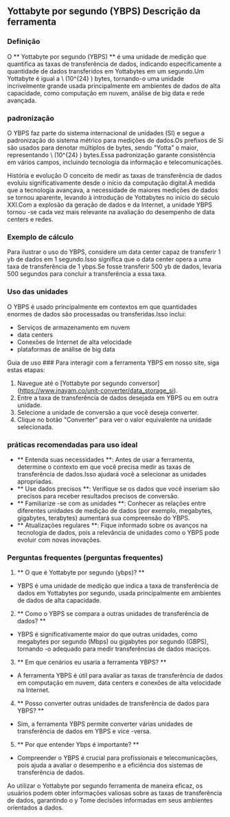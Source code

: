 ## Yottabyte por segundo (YBPS) Descrição da ferramenta

### Definição
O ** Yottabyte por segundo (YBPS) ** é uma unidade de medição que quantifica as taxas de transferência de dados, indicando especificamente a quantidade de dados transferidos em Yottabytes em um segundo.Um Yottabyte é igual a \ (10^{24} \) bytes, tornando-o uma unidade incrivelmente grande usada principalmente em ambientes de dados de alta capacidade, como computação em nuvem, análise de big data e rede avançada.

### padronização
O YBPS faz parte do sistema internacional de unidades (SI) e segue a padronização do sistema métrico para medições de dados.Os prefixos de Si são usados ​​para denotar múltiplos de bytes, sendo "Yotta" o maior, representando \ (10^{24} \) bytes.Essa padronização garante consistência em vários campos, incluindo tecnologia da informação e telecomunicações.

História e evolução
O conceito de medir as taxas de transferência de dados evoluiu significativamente desde o início da computação digital.À medida que a tecnologia avançava, a necessidade de maiores medições de dados se tornou aparente, levando à introdução de Yottabytes no início do século XXI.Com a explosão da geração de dados e da Internet, a unidade YBPS tornou -se cada vez mais relevante na avaliação do desempenho de data centers e redes.

### Exemplo de cálculo
Para ilustrar o uso do YBPS, considere um data center capaz de transferir 1 yb de dados em 1 segundo.Isso significa que o data center opera a uma taxa de transferência de 1 ybps.Se fosse transferir 500 yb de dados, levaria 500 segundos para concluir a transferência a essa taxa.

### Uso das unidades
O YBPS é usado principalmente em contextos em que quantidades enormes de dados são processadas ou transferidas.Isso inclui:
- Serviços de armazenamento em nuvem
- data centers
- Conexões de Internet de alta velocidade
- plataformas de análise de big data

Guia de uso ###
Para interagir com a ferramenta YBPS em nosso site, siga estas etapas:
1. Navegue até o [Yottabyte por segundo conversor] (https://www.inayam.co/unit-converter/data_storage_si).
2. Entre a taxa de transferência de dados desejada em YBPS ou em outra unidade.
3. Selecione a unidade de conversão a que você deseja converter.
4. Clique no botão "Converter" para ver o valor equivalente na unidade selecionada.

### práticas recomendadas para uso ideal
- ** Entenda suas necessidades **: Antes de usar a ferramenta, determine o contexto em que você precisa medir as taxas de transferência de dados.Isso ajudará você a selecionar as unidades apropriadas.
- ** Use dados precisos **: Verifique se os dados que você inseriam são precisos para receber resultados precisos de conversão.
- ** Familiarize -se com as unidades **: Conhecer as relações entre diferentes unidades de medição de dados (por exemplo, megabytes, gigabytes, terabytes) aumentará sua compreensão do YBPS.
- ** Atualizações regulares **: Fique informado sobre os avanços na tecnologia de dados, pois a relevância de unidades como o YBPS pode evoluir com novas inovações.

### Perguntas frequentes (perguntas frequentes)

1. ** O que é Yottabyte por segundo (ybps)? **
- YBPS é uma unidade de medição que indica a taxa de transferência de dados em Yottabytes por segundo, usada principalmente em ambientes de dados de alta capacidade.

2. ** Como o YBPS se compara a outras unidades de transferência de dados? **
- YBPS é significativamente maior do que outras unidades, como megabytes por segundo (Mbps) ou gigabytes por segundo (GBPS), tornando -o adequado para medir transferências de dados maciços.

3. ** Em que cenários eu usaria a ferramenta YBPS? **
- A ferramenta YBPS é útil para avaliar as taxas de transferência de dados em computação em nuvem, data centers e conexões de alta velocidade na Internet.

4. ** Posso converter outras unidades de transferência de dados para YBPS? **
- Sim, a ferramenta YBPS permite converter várias unidades de transferência de dados em YBPS e vice -versa.

5. ** Por que entender Ybps é importante? **
- Compreender o YBPS é crucial para profissionais e telecomunicações, pois ajuda a avaliar o desempenho e a eficiência dos sistemas de transferência de dados.

Ao utilizar o Yottabyte por segundo ferramenta de maneira eficaz, os usuários podem obter informações valiosas sobre as taxas de transferência de dados, garantindo o y Tome decisões informadas em seus ambientes orientados a dados.